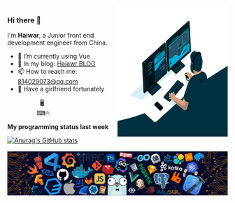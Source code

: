 <img align="right" alt="Songjunwei's github stats" width="50%" height="300px" src="https://github.com/Songjunweiop/Songjunweiop/blob/main/code.gif">

### Hi there 👋
I'm **Haiwar**, a Junior front end development engineer from China.

- 🌱 I’m currently using Vue
- 💬 In my blog: [Haiawr BLOG](http://blog.musclewiki.cn/)
- 📫 How to reach me: <814029073@qq.com>
- 💞 Have a girlfriend fortunately


&nbsp;&nbsp;&nbsp;&nbsp;&nbsp;&nbsp;&nbsp;&nbsp;&nbsp;&nbsp;&nbsp;&nbsp;&nbsp;&nbsp;&nbsp;&nbsp;&nbsp;&nbsp;&nbsp;🖥
<br>
&nbsp;&nbsp;&nbsp;&nbsp;&nbsp;&nbsp;&nbsp;&nbsp;&nbsp;&nbsp;&nbsp;&nbsp;&nbsp;&nbsp;&nbsp;&nbsp;&nbsp;⌨🖱
<br>

**My programming status last week**

[![Anurag's GitHub stats](https://github-readme-stats.vercel.app/api?username=Haiwar&show_icons=true&theme=radical)](https://github.com/anuraghazra/github-readme-stats)
<br/>
<br/>
<img src="https://github.com/Songjunweiop/Songjunweiop/blob/main/github.png" />




